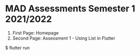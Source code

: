 # MAD Assessments Semester 1 2021/2022

1. First Page: Homepage
2. Second Page: Assessment 1 - Using List in Flutter 


$ flutter run 



